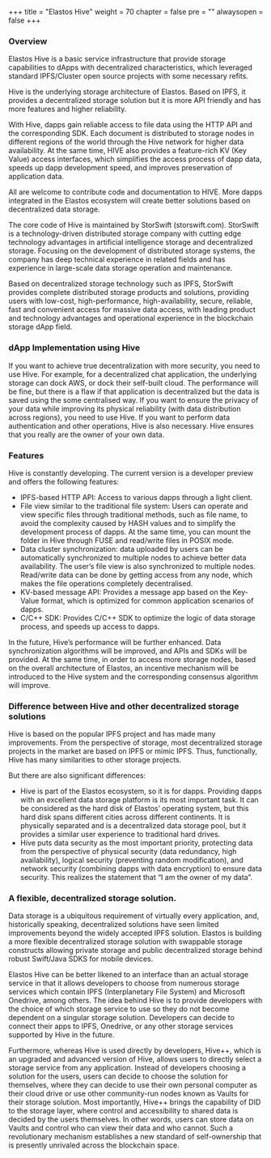 +++
title = "Elastos Hive"
weight = 70
chapter = false
pre = ""
alwaysopen = false
+++

### Overview 
Elastos Hive is a basic service infrastructure that provide storage capabilities to dApps with decentralized characteristics, which leveraged standard IPFS/Cluster open source projects with some necessary refits.

Hive is the underlying storage architecture of Elastos. Based on IPFS, it provides a decentralized storage solution but it is more API friendly and has more features and higher reliability.

With Hive, dapps gain reliable access to file data using the HTTP API and the corresponding SDK. Each document is distributed to storage nodes in different regions of the world through the Hive network for higher data availability. At the same time, HIVE also provides a feature-rich KV (Key Value) access interfaces, which simplifies the access process of dapp data, speeds up dapp development speed, and improves preservation of application data.

All are welcome to contribute code and documentation to HIVE. More dapps integrated in the Elastos ecosystem will create better solutions based on decentralized data storage.

The core code of Hive is maintained by StorSwift (storswift.com). StorSwift is a technology-driven distributed storage company with cutting edge technology advantages in artificial intelligence storage and decentralized storage. Focusing on the development of distributed storage systems, the company has deep technical experience in related fields and has experience in large-scale data storage operation and maintenance.

Based on decentralized storage technology such as IPFS, StorSwift provides complete distributed storage products and solutions, providing users with low-cost, high-performance, high-availability, secure, reliable, fast and convenient access for massive data access, with leading product and technology advantages and operational experience in the blockchain storage dApp field.

### dApp Implementation using Hive
If you want to achieve true decentralization with more security, you need to use Hive. For example, for a decentralized chat application, the underlying storage can dock AWS, or dock their self-built cloud. The performance will be fine, but there is a flaw if that application is decentralized but the data is saved using the some centralised way. If you want to ensure the privacy of your data while improving its physical reliability (with data distribution across regions), you need to use Hive. If you want to perform data authentication and other operations, Hive is also necessary. Hive ensures that you really are the owner of your own data.

### Features
Hive is constantly developing. The current version is a developer preview and offers the following features:

- IPFS-based HTTP API: Access to various dapps through a light client.
- File view similar to the traditional file system: Users can operate and view specific files through traditional methods, such as file name, to avoid the complexity caused by HASH values ​​and to simplify the development process of dapps. At the same time, you can mount the folder in Hive through FUSE and read/write files in POSIX mode.
- Data cluster synchronization:  data uploaded by users can be automatically synchronized to multiple nodes to achieve better data availability. The user’s file view is also synchronized to multiple nodes. Read/write data can be done by getting access from any node, which makes the file operations completely decentralised.
- KV-based message API: Provides a message app based on the Key-Value format, which is optimized for common application scenarios of dapps.
- C/C++ SDK: Provides C/C++ SDK to optimize the logic of data storage process, and speeds up access to dapps.

In the future, Hive’s performance will be further enhanced. Data synchronization algorithms will be improved, and APIs and SDKs will be provided. At the same time, in order to access more storage nodes, based on the overall architecture of Elastos, an incentive mechanism will be introduced to the Hive system and the corresponding consensus algorithm will improve.

### Difference between Hive and other decentralized storage solutions
Hive is based on the popular IPFS project and has made many improvements. From the perspective of storage, most decentralized storage projects in the market are based on IPFS or mimic IPFS. Thus, functionally, Hive has many similarities to other storage projects.

But there are also significant differences:

* Hive is part of the Elastos ecosystem, so it is for dapps. Providing dapps with an excellent data storage platform is its most important task. It can be considered as the hard disk of Elastos’ operating system, but this hard disk spans different cities across different continents. It is physically separated and is a decentralized data storage pool, but it provides a similar user experience to traditional hard drives.
* Hive puts data security as the most important priority, protecting data from the perspective of physical security (data redundancy, high availability), logical security (preventing random modification), and network security (combining dapps with data encryption) to ensure data security. This realizes the statement that “I am the owner of my data”.

### A flexible, decentralized storage solution. 

Data storage is a ubiquitous requirement of virtually every application, and, historically speaking, decentralized solutions have seen limited improvements beyond the widely accepted IPFS solution. Elastos is building a more flexible decentralized storage solution with swappable storage constructs allowing private storage and public decentralized storage behind robust Swift/Java SDKS for mobile devices.

Elastos Hive can be better likened to an interface than an actual storage service in that it allows developers to choose from numerous storage services which contain IPFS (Interplanetary File System) and Microsoft Onedrive, among others. The idea behind Hive is to provide developers with the choice of which storage service to use so they do not become dependent on a singular storage solution. Developers can decide to connect their apps to IPFS, Onedrive, or any other storage services supported by Hive in the future.

Furthermore, whereas Hive is used directly by developers, Hive++, which is an upgraded and advanced version of Hive, allows users to directly select a storage service from any application. Instead of developers choosing a solution for the users, users can decide to choose the solution for themselves, where they can decide to use their own personal computer as their cloud drive or use other community-run nodes known as Vaults  for their storage solution. Most importantly, Hive++ brings the capability of DID to the storage layer, where control and accessibility to shared data is decided by the users themselves. In other words, users can store data on Vaults and control who can view their data and who cannot. Such a revolutionary mechanism establishes a new standard of self-ownership that is presently unrivaled across the blockchain space.

